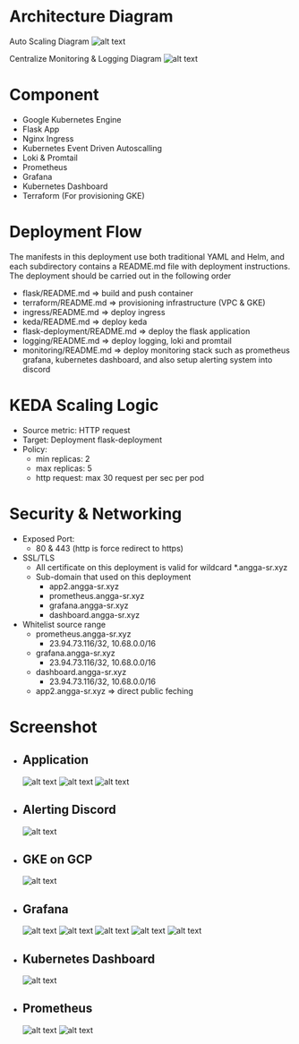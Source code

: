 # Architecture Diagram

Auto Scaling Diagram
![alt text](image/ausocalling-diagram.png)

Centralize Monitoring & Logging Diagram
![alt text](image/centralize-monitoring-loggin.png)

# Component
- Google Kubernetes Engine
- Flask App
- Nginx Ingress
- Kubernetes Event Driven Autoscalling
- Loki & Promtail
- Prometheus
- Grafana
- Kubernetes Dashboard
- Terraform (For provisioning GKE)

# Deployment Flow
The manifests in this deployment use both traditional YAML and Helm, and each subdirectory contains a README.md file with deployment instructions. The deployment should be carried out in the following order
- flask/README.md => build and push container
- terraform/README.md => provisioning infrastructure (VPC & GKE)
- ingress/README.md => deploy ingress
- keda/README.md => deploy keda
- flask-deployment/README.md => deploy the flask application
- logging/README.md => deploy logging, loki and promtail
- monitoring/README.md => deploy monitoring stack such as prometheus grafana, kubernetes dashboard, and also setup alerting system into discord

# KEDA Scaling Logic
- Source metric: HTTP request
- Target: Deployment flask-deployment
- Policy:
  - min replicas: 2
  - max replicas: 5
  - http request: max 30 request per sec per pod

# Security & Networking
- Exposed Port:
  - 80 & 443 (http is force redirect to https)
- SSL/TLS
  - All certificate on this deployment is valid for wildcard *.angga-sr.xyz
  - Sub-domain that used on this deployment
    - app2.angga-sr.xyz
    - prometheus.angga-sr.xyz
    - grafana.angga-sr.xyz
    - dashboard.angga-sr.xyz
- Whitelist source range
  - prometheus.angga-sr.xyz
    - 23.94.73.116/32, 10.68.0.0/16
  - grafana.angga-sr.xyz
    - 23.94.73.116/32, 10.68.0.0/16
  - dashboard.angga-sr.xyz
    - 23.94.73.116/32, 10.68.0.0/16
  - app2.angga-sr.xyz => direct public feching

# Screenshot
- ## Application
  ![alt text](screenshoot/application-1.png)
  ![alt text](screenshoot/application-2.png)
  ![alt text](screenshoot/application-3.png)
- ## Alerting Discord
  ![alt text](screenshoot/discord-alerting.png)
- ## GKE on GCP
  ![alt text](screenshoot/gcp-gke.png)
- ## Grafana
  ![alt text](screenshoot/grafana-alert-rules.png)
  ![alt text](screenshoot/grafana-blackbox-exporter.png)
  ![alt text](screenshoot/grafana-loki-log.png)
  ![alt text](screenshoot/grafana-node-exporter-full.png)
  ![alt text](screenshoot/grafana-pod-cpu-memory-usage.png)
- ## Kubernetes Dashboard
  ![alt text](screenshoot/kubernetes-dashboard.png)
- ## Prometheus
  ![alt text](screenshoot/prometheus-dashboard.png)
  ![alt text](screenshoot/prometheus-when-vpn-inactive.png)
